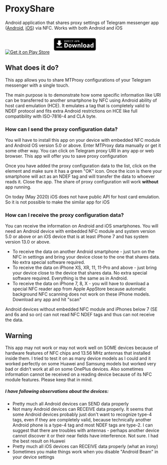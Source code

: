 # ProxyShare
Android application that shares proxy settings of Telegram messenger app ([Android](https://play.google.com/store/apps/details?id=org.telegram.messenger), [iOS](https://apps.apple.com/app/telegram-messenger/id686449807)) via NFC. Works with both Android and iOS

<a href="https://play.google.com/store/apps/details?id=com.luigivampa92.nfcshare"><img src="https://play.google.com/intl/en_us/badges/images/generic/en_badge_web_generic.png" alt="Get it on Play Store" height="60"></a>
<a href="https://github.com/LuigiVampa92/ProxyShare/releases/download/v1.0/com.luigivampa92.nfcshare_1.0_release_16052020_0754.apk"><img src="assets/badge_download_direct_apk.png" alt="Direct APK download" height="60"></a>

## What does it do?
This app allows you to share MTProxy configurations of your Telegram messenger with a single touch.

The main purpose is to demonstrate how some specific information like URI can be transferred to another smartphone by NFC using Android ability of host card emulation (HCE). It emulates a tag that is completely valid to NDEF protocol and fits extra Android restrictions on HCE like full compatibility with ISO-7816-4 and CLA byte. 

### How can I send the proxy configuration data?

You will have to install this app on your device with embedded NFC module and Android OS version 5.0 or above. Enter MTProxy data manually or get it some other way. You can click on Telegram proxy URI in any app or web browser. This app will offer you to save proxy configuration

Once you have added the proxy configuration data to the list, click on the element and make sure it has a green "OK" icon. Once the icon is there your smartphone will act as an NDEF tag and will transfer the data to whoever reads it. Close the app. The share of proxy configuration will work __without__ app running.

On today (May 2020) iOS does not have public API for host card emulation. So it is not possible to make the similar app for iOS

### How can I receive the proxy configuration data?

You can receive the information on Android and iOS smartphones. You will need an Android device with embedded NFC module and system version 5.0 or above or an iOS device that is at least iPhone 7 and has system version 13.0 or above.

- To receive the data on another Android smartphone - just turn on the NFC in settings and bring your device close to the one that shares data. No extra special software required. 
- To receive the data on iPhone XS, XR, 11, 11-Pro and above - just bring your device close to the device that shares data. No extra special software required. Everything is the same as in Android.
- To receive the data on iPhone 7, 8, X - you will have to download a special NFC reader app from Apple AppStore because automatic background NFC scanning does not work on these iPhone models. Download any app and hit "scan"

Android devices without embedded NFC module and iPhones below 7 (SE and 6s and so on) can not read NFC NDEF tags and thus can not receive the data.

## Warning
This app may not work or may not work well on SOME devices because of hardware features of NFC chips and 13.56 MHz antennas that installed inside them. I tried to test it on as many device models as I could and it worked perfectly on some Huawei and Samsung models but worked very bad or didn’t work at all on some OnePlus devices. Also sometimes information cannot be received on a reading device because of its NFC module features. Please keep that in mind.

##### I have following observations about the devices:
- Pretty much all Android devices can SEND data properly
- Not many Android devices can RECEIVE data properly. It seems that some Android devices probably just don't want to recognize type-4 tags, even if they are completely valid, because technically another Android phone is a type-4 tag and most NDEF tags are type-2. I can suggest that there are troubles with antennas - perhaps another device cannot discover it or their near fields have interference. Not sure. I had the best result on Huawei
- Pretty much all iOS devices can RECEIVE data properly (what an irony)
- Sometimes you make things work when you disable "Android Beam" in your device settings
